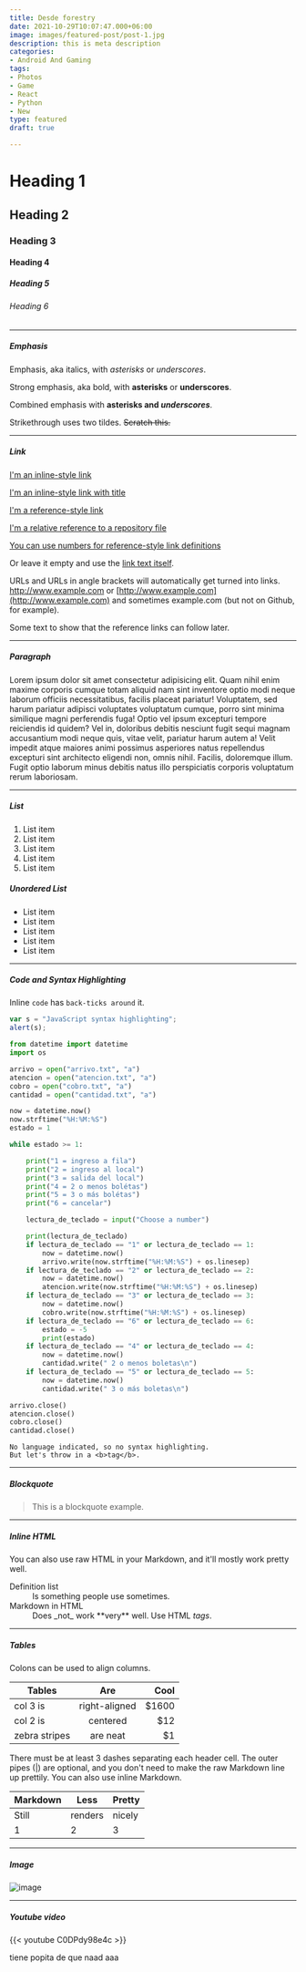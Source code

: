 ```yaml
---
title: Desde forestry
date: 2021-10-29T10:07:47.000+06:00
image: images/featured-post/post-1.jpg
description: this is meta description
categories:
- Android And Gaming
tags:
- Photos
- Game
- React
- Python
- New
type: featured
draft: true

---
```

# Heading 1

## Heading 2

### Heading 3

#### Heading 4

##### Heading 5

###### Heading 6

<hr>

##### Emphasis

Emphasis, aka italics, with _asterisks_ or _underscores_.

Strong emphasis, aka bold, with **asterisks** or **underscores**.

Combined emphasis with **asterisks and _underscores_**.

Strikethrough uses two tildes. ~~Scratch this.~~

<hr>

##### Link

[I'm an inline-style link](https://www.google.com)

[I'm an inline-style link with title](https://www.google.com "Google's Homepage")

[I'm a reference-style link](https://www.mozilla.org)

[I'm a relative reference to a repository file](../blob/master/LICENSE)

[You can use numbers for reference-style link definitions](http://slashdot.org)

Or leave it empty and use the [link text itself](http://www.reddit.com).

URLs and URLs in angle brackets will automatically get turned into links.
http://www.example.com or [http://www.example.com](http://www.example.com) and sometimes
example.com (but not on Github, for example).

Some text to show that the reference links can follow later.

<hr>

##### Paragraph

Lorem ipsum dolor sit amet consectetur adipisicing elit. Quam nihil enim maxime corporis cumque totam aliquid nam sint inventore optio modi neque laborum officiis necessitatibus, facilis placeat pariatur! Voluptatem, sed harum pariatur adipisci voluptates voluptatum cumque, porro sint minima similique magni perferendis fuga! Optio vel ipsum excepturi tempore reiciendis id quidem? Vel in, doloribus debitis nesciunt fugit sequi magnam accusantium modi neque quis, vitae velit, pariatur harum autem a! Velit impedit atque maiores animi possimus asperiores natus repellendus excepturi sint architecto eligendi non, omnis nihil. Facilis, doloremque illum. Fugit optio laborum minus debitis natus illo perspiciatis corporis voluptatum rerum laboriosam.

<hr>

##### List

1. List item
2. List item
3. List item
4. List item
5. List item

##### Unordered List

* List item
* List item
* List item
* List item
* List item

<hr>

##### Code and Syntax Highlighting

Inline `code` has `back-ticks around` it.

```javascript
var s = "JavaScript syntax highlighting";
alert(s);
```

```python
from datetime import datetime
import os

arrivo = open("arrivo.txt", "a")
atencion = open("atencion.txt", "a")
cobro = open("cobro.txt", "a")
cantidad = open("cantidad.txt", "a")

now = datetime.now()
now.strftime("%H:%M:%S")
estado = 1

while estado >= 1:

    print("1 = ingreso a fila")
    print("2 = ingreso al local")
    print("3 = salida del local")
    print("4 = 2 o menos bolétas")
    print("5 = 3 o más bolétas")
    print("6 = cancelar")

    lectura_de_teclado = input("Choose a number")

    print(lectura_de_teclado)
    if lectura_de_teclado == "1" or lectura_de_teclado == 1:
        now = datetime.now()
        arrivo.write(now.strftime("%H:%M:%S") + os.linesep)
    if lectura_de_teclado == "2" or lectura_de_teclado == 2:
        now = datetime.now()
        atencion.write(now.strftime("%H:%M:%S") + os.linesep)
    if lectura_de_teclado == "3" or lectura_de_teclado == 3:
        now = datetime.now()
        cobro.write(now.strftime("%H:%M:%S") + os.linesep)
    if lectura_de_teclado == "6" or lectura_de_teclado == 6:
        estado = -5
        print(estado)
    if lectura_de_teclado == "4" or lectura_de_teclado == 4:
        now = datetime.now()
        cantidad.write(" 2 o menos boletas\n")
    if lectura_de_teclado == "5" or lectura_de_teclado == 5:
        now = datetime.now()
        cantidad.write(" 3 o más boletas\n")

arrivo.close()
atencion.close()
cobro.close()
cantidad.close()
```

    No language indicated, so no syntax highlighting.
    But let's throw in a <b>tag</b>.

<hr>

##### Blockquote

> This is a blockquote example.

<hr>

##### Inline HTML

You can also use raw HTML in your Markdown, and it'll mostly work pretty well.

<dl>
<dt>Definition list</dt>
<dd>Is something people use sometimes.</dd>

<dt>Markdown in HTML</dt>
<dd>Does _not_ work **very** well. Use HTML <em>tags</em>.</dd>
</dl>

<hr>

##### Tables

Colons can be used to align columns.

| Tables | Are | Cool |
| --- | :---: | ---: |
| col 3 is | right-aligned | $1600 |
| col 2 is | centered | $12 |
| zebra stripes | are neat | $1 |

There must be at least 3 dashes separating each header cell.
The outer pipes (|) are optional, and you don't need to make the
raw Markdown line up prettily. You can also use inline Markdown.

| Markdown | Less | Pretty |
| --- | --- | --- |
| Still | renders | nicely |
| 1 | 2 | 3 |

<hr>

##### Image

![image](../../images/post/post-1.jpg)

<hr>

##### Youtube video

{{< youtube C0DPdy98e4c >}}

tiene popita de que naad aaa
